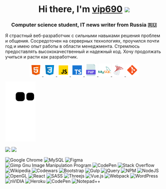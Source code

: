<h1 align="center">Hi there, I'm <a href="https://daniilshat.ru/" target="_blank">vip690</a> 
<img src="https://github.com/blackcater/blackcater/raw/main/images/Hi.gif" height="32"/></h1>
<h3 align="center">Computer science student, IT news writer from Russia 🇷🇺</h3>
Я страстный веб-разработчик с сильными навыками решения проблем и общения. Сосредоточен на серверных технологиях, проучился почти год и имею опыт работы в области менеджмента. Стремлюсь предоставлять высококачественный и надежный код. Хочу продолжать учиться и расти как разработчик.
 <p align="center">  
  <a href="https://www.w3.org/html/" target="_blank"> <img src="./icon/html.png" alt="html5" width="40" height="40"/> </a>
  <a href="https://www.w3schools.com/css/" target="_blank"> <img src="./icon/css.png" alt="css3" width="40" height="40"/> </a>
  <a href="https://developer.mozilla.org/en-US/docs/Web/JavaScript" target="_blank"> <img src="./icon/js.png" alt="javascript" width="40" height="40"/> </a>
  <a href="https://www.typescriptlang.org/" target="_blank"> <img src="./icon/typescript.png" alt="typescript" width="40" height="40"/> </a>
  <a href="https://www.php.net/" target="_blank"> <img src="./icon/php.png" alt="php" width="40" height="40"/> </a>
  <a href="https://www.mysql.com/" target="_blank"> <img src="./icon/mysql.png" alt="mySQL" width="40" height="40"/> </a>
  <a href="https://www.microsoft.com/pt-br/sql-server/" target="_blank"> <img src="./icon/sqlserver.png" alt="sqlServer" width="40" height="40"/> </a>
  <a href="https://git-scm.com/" target="_blank"> <img src="./icon/git.png" alt="git" width="40" height="40"/> </a>
</p>
<div>
 
  ![Snake animation](https://github.com/rafaballerini/rafaballerini/blob/output/github-contribution-grid-snake.svg)
 
</div>
  <a href="https://www.youtube.com/channel/UC8MPewhbDiWMG50DtF6Wr1w" target="_blank"><img src="https://img.shields.io/badge/YouTube-FF0000?style=for-the-badge&logo=youtube&logoColor=white" target="_blank"></a>
  <a href = "mailto:adimaelbr@gmail.com"><img src="https://img.shields.io/badge/-Gmail-%23333?style=for-the-badge&logo=gmail&logoColor=white" target="_blank"></a>


![Google Chrome](https://img.shields.io/badge/Google%20Chrome-4285F4?style=for-the-badge&logo=GoogleChrome&logoColor=white)
![MySQL](https://img.shields.io/badge/mysql-%2300f.svg?style=for-the-badge&logo=mysql&logoColor=white)
![Figma](https://img.shields.io/badge/figma-%23F24E1E.svg?style=for-the-badge&logo=figma&logoColor=white)
![Gimp Gnu Image Manipulation Program](https://img.shields.io/badge/Gimp-657D8B?style=for-the-badge&logo=gimp&logoColor=FFFFFF)
![CodePen](https://img.shields.io/badge/Codepen-000000?style=for-the-badge&logo=codepen&logoColor=white)
![Stack Overflow](https://img.shields.io/badge/-Stackoverflow-FE7A16?style=for-the-badge&logo=stack-overflow&logoColor=white)
![Wikipedia](https://img.shields.io/badge/Wikipedia-%23000000.svg?style=for-the-badge&logo=wikipedia&logoColor=white)
![Codewars](https://img.shields.io/badge/Codewars-B1361E?style=for-the-badge&logo=codewars&logoColor=grey)
![Bootstrap](https://img.shields.io/badge/bootstrap-%23563D7C.svg?style=for-the-badge&logo=bootstrap&logoColor=white)
![Gulp](https://img.shields.io/badge/GULP-%23CF4647.svg?style=for-the-badge&logo=gulp&logoColor=white)
![jQuery](https://img.shields.io/badge/jquery-%230769AD.svg?style=for-the-badge&logo=jquery&logoColor=white)
![NPM](https://img.shields.io/badge/NPM-%23CB3837.svg?style=for-the-badge&logo=npm&logoColor=white)
![NodeJS](https://img.shields.io/badge/node.js-6DA55F?style=for-the-badge&logo=node.js&logoColor=white)
![OpenGL](https://img.shields.io/badge/OpenGL-%23FFFFFF.svg?style=for-the-badge&logo=opengl)
![React](https://img.shields.io/badge/react-%2320232a.svg?style=for-the-badge&logo=react&logoColor=%2361DAFB)
![SASS](https://img.shields.io/badge/SASS-hotpink.svg?style=for-the-badge&logo=SASS&logoColor=white)
![Threejs](https://img.shields.io/badge/threejs-black?style=for-the-badge&logo=three.js&logoColor=white)
![Vue.js](https://img.shields.io/badge/vuejs-%2335495e.svg?style=for-the-badge&logo=vuedotjs&logoColor=%234FC08D)
![Webpack](https://img.shields.io/badge/webpack-%238DD6F9.svg?style=for-the-badge&logo=webpack&logoColor=black)
![WordPress](https://img.shields.io/badge/WordPress-%23117AC9.svg?style=for-the-badge&logo=WordPress&logoColor=white)
![nVIDIA](https://img.shields.io/badge/nVIDIA-%2376B900.svg?style=for-the-badge&logo=nVIDIA&logoColor=white)
![Heroku](https://img.shields.io/badge/heroku-%23430098.svg?style=for-the-badge&logo=heroku&logoColor=white)
![CodePen](https://img.shields.io/badge/CodePen-white?style=for-the-badge&logo=codepen&logoColor=black)
![Notepad++](https://img.shields.io/badge/Notepad++-90E59A.svg?style=for-the-badge&logo=notepad%2b%2b&logoColor=black)


